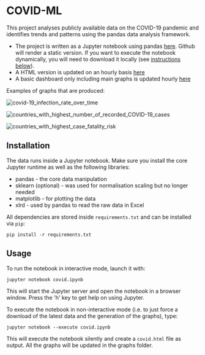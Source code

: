 # COVID-ML

This project analyses publicly available data on the COVID-19 pandemic and identifies trends and patterns using the pandas data analysis framework.

* The project is written as a Jupyter notebook using pandas [here](covid.ipynb). Github will render a static version. If you want to execute the notebook dynamically, you will need to download it locally (see [instructions below](#installation)).
* A HTML version is updated on an hourly basis [here](https://paulknewton.github.io/covid-ml/covid.html)
* A basic dashboard only including main graphs is updated hourly [here](https://paulknewton.github.io/covid-ml/)

Examples of graphs that are produced:

![covid-19_infection_rate_over_time](graphs/rates/covid-19_infection_rate_over_time.png "Covid-19 Infection Rate Over Time")

![countries_with_highest_number_of_recorded_COVID-19_cases](graphs/totals/countries_with_highest_number_of_recorded_COVID-19_cases.png "Countries With Highest Number Of Recorded Covid-19 Cases")

![countries_with_highest_case_fatality_risk](graphs/totals/countries_with_highest_case_fatality_risk.png "Countries With Highest Case Fatality Risk")

## Installation
The data runs inside a Jupyter notebook.
Make sure you install the core Jupyter runtime as well as the following libraries:
* pandas - the core data manipulation
* sklearn (optional) - was used for normalisation scaling but no longer needed
* matplotlib - for plotting the data
* xlrd - used by pandas to read the raw data in Excel

All dependencies are stored inside ```requirements.txt``` and can be installed via ```pip```:

```
pip install -r requirements.txt
```

## Usage
To run the notebook in interactive mode, launch it with:

```
jupyter notebook covid.ipynb
```

This will start the Jupyter server and open the notebook in a browser window.
Press the 'h' key to get help on using Jupyter.

To execute the notebook in non-interactive mode (i.e. to just force a download of the latest data and the generation of the graphs), type:

```
jupyter notebook --execute covid.ipynb
```

This will execute the notebook silently and create a ```covid.html``` file as output.
All the graphs will be updated in the graphs folder.
